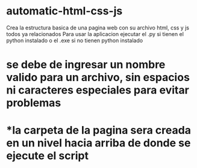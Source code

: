 # automatic-html-css-js
Crea la estructura basica de una pagina web con su archivo html, css y js todos ya relacionados
Para usar la aplicacion ejecutar el .py si tienen el python instalado o el .exe si no tienen python instalado
# se debe de ingresar un nombre valido para un archivo, sin espacios ni caracteres especiales para evitar problemas
# *la carpeta de la pagina sera creada en un nivel hacia arriba de donde se ejecute el script
